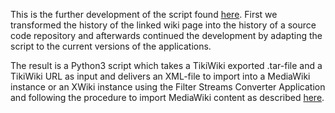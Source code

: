 This is the further development of the script found [here](
https://www.mediawiki.org/wiki/Manual:TikiWiki_Conversion). First we 
transformed the history of the linked wiki page into the history of a source 
code repository and afterwards continued the development by adapting the 
script to the current versions of the applications.

The result is a Python3 script which takes a TikiWiki exported .tar-file and a 
TikiWiki URL as input and delivers an XML-file to import into a MediaWiki 
instance or an XWiki instance using the Filter Streams Converter Application 
and following the procedure to import MediaWiki content as described [here](
https://extensions.xwiki.org/xwiki/bin/view/Extension/MediaWiki/MediaWiki%20XML/
).
